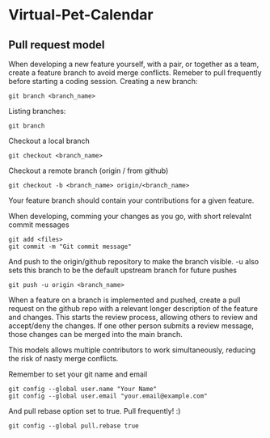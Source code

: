 # Virtual-Pet-Calendar

## Pull request model

When developing a new feature yourself, with a pair, or together as a team, create a feature branch to avoid merge conflicts. Remeber to pull frequently before starting a coding session.
Creating a new branch:

```
git branch <branch_name>
```

Listing branches:

```
git branch
```

Checkout a local branch

```
git checkout <branch_name>
```

Checkout a remote branch (origin / from github)

```
git checkout -b <branch_name> origin/<branch_name>
```

Your feature branch should contain your contributions for a given feature.

When developing, comming your changes as you go, with short relevalnt commit messages

```
git add <files>
git commit -m "Git commit message"
```

And push to the origin/github repository to make the branch visible. -u also sets this branch to be the default upstream branch for future pushes

```
git push -u origin <branch_name>
```

When a feature on a branch is implemented and pushed, create a pull request on the github repo with a relevant longer description of the feature and changes. This starts the review process, allowing others to review and accept/deny the changes. If one other person submits a review message, those changes can be merged into the main branch.

This models allows multiple contributors to work simultaneously, reducing the risk of nasty merge conflicts.

Remember to set your git name and email

```
git config --global user.name "Your Name"
git config --global user.email "your.email@example.com"
```

And pull rebase option set to true. Pull frequently! :)

```
git config --global pull.rebase true
```
